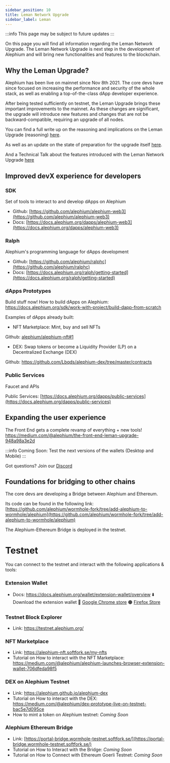 ```yaml
---
sidebar_position: 10
title: Leman Network Upgrade
sidebar_label: Leman
---
```


:::info
This page may be subject to future updates
:::

On this page you will find all information regarding the Leman Network Upgrade. The Leman Network Upgrade is next step in the development of Alephium and will bring new functionalities and features to the blockchain.

## Why the Leman Upgrade?

Alephium has been live on mainnet since Nov 8th 2021. The core devs have since focused on increasing the performance and security of the whole stack, as well as enabling a top-of-the-class dApp developer experience.

After being tested sufficiently on testnet, the Leman Upgrade brings these important improvements to the mainnet. As these changes are significant, the upgrade will introduce new features and changes that are not be backward-compatible, requiring an upgrade of all nodes.

You can find a full write up on the reasoning and implications on the Leman Upgrade (reasoning) [here](https://medium.com/@alephium/announcing-the-leman-network-upgrade-c01a81e65f0e).

As well as an update on the state of preparation for the upgrade itself [here](https://medium.com/@alephium/the-leman-upgrade-2-232e3374abc4).

And a Technical Talk about the features introduced with the Leman Network Upgrade [here](https://www.youtube.com/watch?v=n7ycJUIfbVg)

## Improved devX experience for developers

### SDK

Set of tools to interact to and develop dApps on Alephium

- Github: [https://github.com/alephium/alephium-web3](https://github.com/alephium/alephium-web3)
- Docs: [https://docs.alephium.org/dapps/alephium-web3](https://docs.alephium.org/dapps/alephium-web3)
 
### Ralph

Alephium's programming language for dApps development

- Github: [https://github.com/alephium/ralphc](https://github.com/alephium/ralphc)
- Docs:  [https://docs.alephium.org/ralph/getting-started](https://docs.alephium.org/ralph/getting-started)

### dApps Prototypes

Build stuff now! How to build dApps on Alephium: https://docs.alephium.org/sdk/work-with-project/build-dapp-from-scratch

Examples of dApps already built:

- NFT Marketplace: Mint, buy and sell NFTs

Github: [alephium/alephium-nft#1](https://github.com/alephium/alephium-nft)

- DEX: Swap tokens or become a Liquidity Provider (LP) on a Decentralized Exchange (DEX)

Github: https://github.com/Lbqds/alephium-dex/tree/master/contracts

### Public Services

Faucet and APIs

Public Services: [https://docs.alephium.org/dapps/public-services](https://docs.alephium.org/dapps/public-services)

## Expanding the user experience

The Front End gets a complete revamp of everything + new tools! https://medium.com/@alephium/the-front-end-leman-upgrade-948a98a3e2d

:::info
Coming Soon: Test the next versions of the wallets (Desktop and Mobile)
:::

Got questions? Join our [Discord](https://alephium.org/discord)

## Foundations for bridging to other chains

The core devs are developing a Bridge between Alephium and Ethereum.

Its code can be found in the following link: [https://github.com/alephium/wormhole-fork/tree/add-alephium-to-wormhole/alephium](https://github.com/alephium/wormhole-fork/tree/add-alephium-to-wormhole/alephium)

The Alephium-Ethereum Bridge is deployed in the testnet.

# Testnet 

You can connect to the testnet and interact with the following applications & tools:

### **Extension Wallet**

- Docs: https://docs.alephium.org/wallet/extension-wallet/overview
⬇️ Download the extension wallet
🔵 [Google Chrome store](https://chrome.google.com/webstore/detail/alephium-extension-wallet/gdokollfhmnbfckbobkdbakhilldkhcj)
🟠 [Firefox Store](https://addons.mozilla.org/en-US/firefox/addon/alephiumextensionwallet/)

### Testnet Block Explorer

- Link: https://testnet.alephium.org/

### NFT Marketplace

- Link: https://alephium-nft.softfork.se/my-nfts
- Tutorial on How to interact with the NFT Marketplace: https://medium.com/@alephium/alephium-launches-browser-extension-wallet-706dfeda98f5

### DEX on Alephium Testnet

- Link: https://alephium.github.io/alephium-dex
- Tutorial on How to interact with the DEX: https://medium.com/@alephium/dex-prototype-live-on-testnet-bac5e7d095ce
- How to mint a token on Alephium testnet: *Coming Soon*

### Alephium Ethereum Bridge

- Link: [https://portal-bridge.wormhole-testnet.softfork.se/](https://portal-bridge.wormhole-testnet.softfork.se/)
- Tutorial on How to Interact with the Bridge: *Coming Soon*
- Tutorial on How to Connect with Ethereum Goerli Testnet: *Coming Soon*
